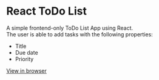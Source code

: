 # React ToDo List

A simple frontend-only ToDo List App using React.  
The user is able to add tasks with the following properties:

- Title
- Due date
- Priority

[View in browser](https://bunnythelifeguard.github.io/todo-list-react/)
